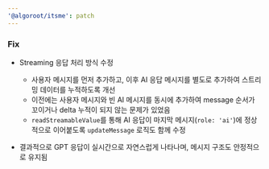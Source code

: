 ```yaml
---
'@algoroot/itsme': patch
---
```


### Fix

- Streaming 응답 처리 방식 수정

  - 사용자 메시지를 먼저 추가하고, 이후 AI 응답 메시지를 별도로 추가하여 스트리밍 데이터를 누적하도록 개선
  - 이전에는 사용자 메시지와 빈 AI 메시지를 동시에 추가하여 message 순서가 꼬이거나 delta 누적이 되지 않는 문제가 있었음
  - `readStreamableValue`를 통해 AI 응답이 마지막 메시지(`role: 'ai'`)에 정상적으로 이어붙도록 `updateMessage` 로직도 함께 수정

- 결과적으로 GPT 응답이 실시간으로 자연스럽게 나타나며, 메시지 구조도 안정적으로 유지됨
